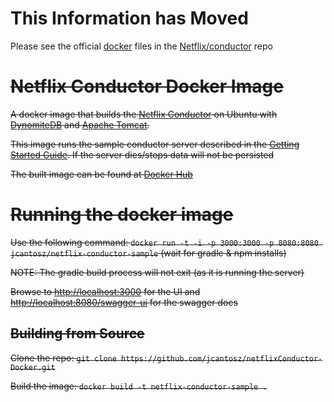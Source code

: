 # This Information has Moved
Please see the official [docker](https://github.com/Netflix/conductor/tree/dev/docker) files in the [Netflix/conductor](https://github.com/Netflix/conductor) repo

# ~~Netflix Conductor Docker Image~~
~~A docker image that builds the [Netflix Conductor](https://github.com/Netflix/conductor) on Ubuntu with [DynomiteDB](http://www.dynomitedb.com) and [Apache Tomcat](http://tomcat.apache.org).~~

~~This image runs the sample conductor server described in the [Getting Started Guide](https://netflix.github.io/conductor/intro/). If the server dies/stops data will not be persisted~~

~~The built image can be found at [Docker Hub](https://hub.docker.com/r/jcantosz/netflix-conductor-sample/)~~

# ~~Running the docker image~~
~~Use the following command:
`docker run -t -i -p 3000:3000 -p 8080:8080 jcantosz/netflix-conductor-sample`
(wait for gradle & npm installs)~~

~~NOTE: The gradle build process will not exit (as it is running the server)~~

~~Browse to [http://localhost:3000](http://localhost:3000) for the UI and [http://localhost:8080/swagger-ui](http://localhost:8080/swagger-ui) for the swagger docs~~

## ~~Building from Source~~
~~Clone the repo:
`git clone https://github.com/jcantosz/netflixConductor-Docker.git`~~

~~Build the image:
`docker build -t netflix-conductor-sample .`~~
